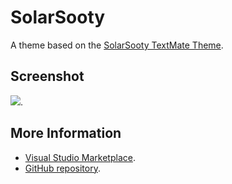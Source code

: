 # SolarSooty

A theme based on the [SolarSooty TextMate Theme](http://colorsublime.com/theme/SolarSooty).


## Screenshot
![](https://raw.githubusercontent.com/gerane/VSCodeThemes/master/gerane.Theme-SolarSooty/screenshot.png).


## More Information
* [Visual Studio Marketplace](https://marketplace.visualstudio.com/items/gerane.Theme-SolarSooty).
* [GitHub repository](https://github.com/gerane/VSCodeThemes).
